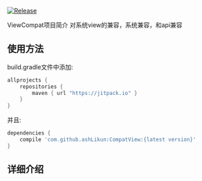 [![Release](https://jitpack.io/v/ashLikun/CompatView.svg)](https://jitpack.io/#ashLikun/CompatView)


ViewCompat项目简介
    对系统view的兼容，系统兼容，和api兼容
## 使用方法

build.gradle文件中添加:
```gradle
allprojects {
    repositories {
        maven { url "https://jitpack.io" }
    }
}
```
并且:

```gradle
dependencies {
    compile 'com.github.ashLikun:CompatView:{latest version}'
}
```

## 详细介绍
